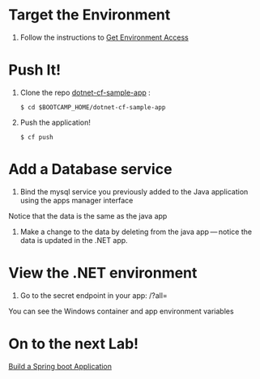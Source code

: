 Target the Environment
======================

1.  Follow the instructions to [Get Environment Access](/concepts/setup)

Push It!
========

1.  Clone the repo  [dotnet-cf-sample-app](https://github.com/Pivotal-Field-Engineering/dotnet-cf-sample-app.git) :

        $ cd $BOOTCAMP_HOME/dotnet-cf-sample-app

2.  Push the application!

        $ cf push

Add a Database service
======================

1.  Bind the mysql service you previously added to the Java application
    using the apps manager interface

Notice that the data is the same as the java app

1.  Make a change to the data by deleting from the java app — notice the
    data is updated in the .NET app.

View the .NET environment
=========================

1.  Go to the secret endpoint in your app: /?all=

You can see the Windows container and app environment variables

On to the next Lab!
===================

[Build a Spring boot Application](/demos/cloud-native-spring)
